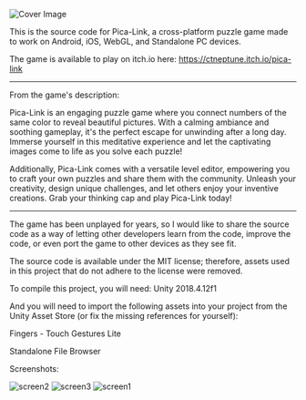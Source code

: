 ![Cover Image](https://github.com/user-attachments/assets/c6960f1b-eb19-496a-a44f-a0c95833350a)

This is the source code for Pica-Link, a cross-platform puzzle game made to work on Android, iOS, WebGL, and Standalone PC devices.

The game is available to play on itch.io here: https://ctneptune.itch.io/pica-link

---

From the game's description:

Pica-Link is an engaging puzzle game where you connect numbers of the same color to reveal beautiful pictures. With a calming ambiance and soothing gameplay, it's the perfect escape for unwinding after a long day. Immerse yourself in this meditative experience and let the captivating images come to life as you solve each puzzle!

Additionally, Pica-Link comes with a versatile level editor, empowering you to craft your own puzzles and share them with the community. Unleash your creativity, design unique challenges, and let others enjoy your inventive creations. Grab your thinking cap and play Pica-Link today!

---

The game has been unplayed for years, so I would like to share the source code as a way of letting other developers learn from the code, improve the code, or even port the game to other devices as they see fit.

The source code is available under the MIT license; therefore, assets used in this project that do not adhere to the license were removed.

To compile this project, you will need:
Unity 2018.4.12f1

And you will need to import the following assets into your project from the Unity Asset Store (or fix the missing references for yourself):

Fingers - Touch Gestures Lite

Standalone File Browser

Screenshots:

![screen2](https://github.com/user-attachments/assets/6547b050-fa1b-47be-a860-7471cc439104)
![screen3](https://github.com/user-attachments/assets/33a4361b-83fd-49b6-8dfb-14cf7a37fbea)
![screen1](https://github.com/user-attachments/assets/ca08a7a7-df98-45c6-81fa-9425a9f42aac)
